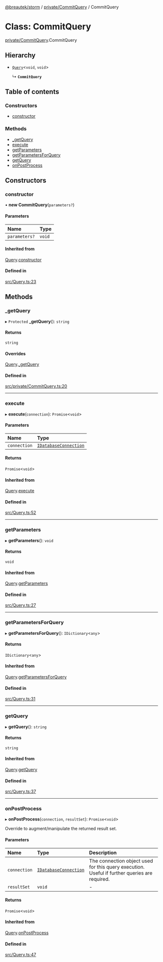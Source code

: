 [@breautek/storm](../README.md) / [private/CommitQuery](../modules/private_CommitQuery.md) / CommitQuery

# Class: CommitQuery

[private/CommitQuery](../modules/private_CommitQuery.md).CommitQuery

## Hierarchy

- [`Query`](Query.Query-1.md)<`void`, `void`\>

  ↳ **`CommitQuery`**

## Table of contents

### Constructors

- [constructor](private_CommitQuery.CommitQuery.md#constructor)

### Methods

- [\_getQuery](private_CommitQuery.CommitQuery.md#_getquery)
- [execute](private_CommitQuery.CommitQuery.md#execute)
- [getParameters](private_CommitQuery.CommitQuery.md#getparameters)
- [getParametersForQuery](private_CommitQuery.CommitQuery.md#getparametersforquery)
- [getQuery](private_CommitQuery.CommitQuery.md#getquery)
- [onPostProcess](private_CommitQuery.CommitQuery.md#onpostprocess)

## Constructors

### constructor

• **new CommitQuery**(`parameters?`)

#### Parameters

| Name | Type |
| :------ | :------ |
| `parameters?` | `void` |

#### Inherited from

[Query](Query.Query-1.md).[constructor](Query.Query-1.md#constructor)

#### Defined in

[src/Query.ts:23](https://github.com/breautek/storm/blob/7b25240/src/Query.ts#L23)

## Methods

### \_getQuery

▸ `Protected` **_getQuery**(): `string`

#### Returns

`string`

#### Overrides

[Query](Query.Query-1.md).[_getQuery](Query.Query-1.md#_getquery)

#### Defined in

[src/private/CommitQuery.ts:20](https://github.com/breautek/storm/blob/7b25240/src/private/CommitQuery.ts#L20)

___

### execute

▸ **execute**(`connection`): `Promise`<`void`\>

#### Parameters

| Name | Type |
| :------ | :------ |
| `connection` | [`IDatabaseConnection`](../interfaces/IDatabaseConnection.IDatabaseConnection-1.md) |

#### Returns

`Promise`<`void`\>

#### Inherited from

[Query](Query.Query-1.md).[execute](Query.Query-1.md#execute)

#### Defined in

[src/Query.ts:52](https://github.com/breautek/storm/blob/7b25240/src/Query.ts#L52)

___

### getParameters

▸ **getParameters**(): `void`

#### Returns

`void`

#### Inherited from

[Query](Query.Query-1.md).[getParameters](Query.Query-1.md#getparameters)

#### Defined in

[src/Query.ts:27](https://github.com/breautek/storm/blob/7b25240/src/Query.ts#L27)

___

### getParametersForQuery

▸ **getParametersForQuery**(): `IDictionary`<`any`\>

#### Returns

`IDictionary`<`any`\>

#### Inherited from

[Query](Query.Query-1.md).[getParametersForQuery](Query.Query-1.md#getparametersforquery)

#### Defined in

[src/Query.ts:31](https://github.com/breautek/storm/blob/7b25240/src/Query.ts#L31)

___

### getQuery

▸ **getQuery**(): `string`

#### Returns

`string`

#### Inherited from

[Query](Query.Query-1.md).[getQuery](Query.Query-1.md#getquery)

#### Defined in

[src/Query.ts:37](https://github.com/breautek/storm/blob/7b25240/src/Query.ts#L37)

___

### onPostProcess

▸ **onPostProcess**(`connection`, `resultSet`): `Promise`<`void`\>

Override to augment/manipulate the returned result set.

#### Parameters

| Name | Type | Description |
| :------ | :------ | :------ |
| `connection` | [`IDatabaseConnection`](../interfaces/IDatabaseConnection.IDatabaseConnection-1.md) | The connection object used for this query execution. Useful if further queries are required. |
| `resultSet` | `void` | - |

#### Returns

`Promise`<`void`\>

#### Inherited from

[Query](Query.Query-1.md).[onPostProcess](Query.Query-1.md#onpostprocess)

#### Defined in

[src/Query.ts:47](https://github.com/breautek/storm/blob/7b25240/src/Query.ts#L47)
